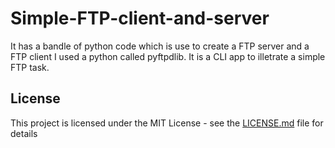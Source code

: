 # Simple-FTP-client-and-server
It has a bandle of python code which is use to create a FTP server and a FTP client I used a python called pyftpdlib.
It is a  CLI app to illetrate a simple FTP task.
## License
This project is licensed under the MIT License - see the [LICENSE.md](LICENSE.md) file for details
